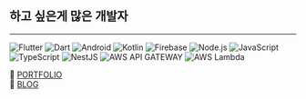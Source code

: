 ## 하고 싶은게 많은 개발자
---

 ![Flutter](https://img.shields.io/badge/Flutter-blue?logo=flutter&logoColor=white&style=flat) ![Dart](https://img.shields.io/badge/Dart-white?logo=dart&logoColor=blue&style=flat) ![Android](https://img.shields.io/badge/Android-green?logo=android&logoColor=white&style=flat) ![Kotlin](https://img.shields.io/badge/kotlin-purple?logo=kotlin&logoColor=white&style=flat) ![Firebase](https://img.shields.io/badge/firebase-yellow?logo=firebase&logoColor=white&style=flat)  ![Node.js](https://img.shields.io/badge/Node.js-green?logo=node.js&logoColor=white&style=flat) ![JavaScript](https://img.shields.io/badge/JavaScript-yellow?logo=javascript&logoColor=white&style=flat) ![TypeScript](https://img.shields.io/badge/TypeScript-blue?logo=typescript&logoColor=white&style=flat) ![NestJS](https://img.shields.io/badge/NestJS-red?logo=nestjs&logoColor=white&style=flat)  ![AWS API GATEWAY](https://img.shields.io/badge/aws%20api%20gateway-lightgrey?logo=amazonapigateway&logoColor=white&style=flat) ![AWS Lambda](https://img.shields.io/badge/aws%20lambda-blueviolet?logo=awslambda&logoColor=white&style=flat)
 


🌱 [PORTFOLIO](https://massive-notify-d2b.notion.site/35c9e9efa5f34ed5957bc70d9985e387)
</br>
🌱 [BLOG](https://yd-developer.tistory.com/)




<!--
![header](https://capsule-render.vercel.app/api?height=350&text=YD_S's%20Profile&desc=즐기며%20개발하자&type=waving&color=gradient&descAlign=70&animation=fadeIn)


<div align=center>
 
 안녕하세요👋
 
 Flutter 개발자 송영동입니다.
 </br>
 Android(Native)로 시작하여 현재 Flutter 개발자가 되었답니다.😎
 </br>
 BackEnd도 관심이 있어 꾸준히 학습하고 있습니다.
 
 </br>
 ✉️ Email 
 </br>
 sos9493@gmail.com
 
 
 <div align=center>
 
 </br>
 
 🔥 Main Tech Stack 
 
  
 ![Flutter](https://img.shields.io/badge/Flutter-blue?logo=flutter&logoColor=white&style=for-the-badge)
 ![Dart](https://img.shields.io/badge/Dart-white?logo=dart&logoColor=blue&style=for-the-badge)
 
 ![Android](https://img.shields.io/badge/Android-green?logo=android&logoColor=white&style=for-the-badge)
 ![Kotlin](https://img.shields.io/badge/kotlin-purple?logo=kotlin&logoColor=white&style=for-the-badge)
 
  </br>

 🌈 Sub Tech Stack 

 ![JavaScript](https://img.shields.io/badge/JavaScript-yellow?logo=javascript&logoColor=white&style=for-the-badge)
 ![Node.js](https://img.shields.io/badge/Node.js-green?logo=node.js&logoColor=white&style=for-the-badge)
 
  ![TypeScript](https://img.shields.io/badge/TypeScript-blue?logo=typescript&logoColor=white&style=for-the-badge)
 ![NestJS](https://img.shields.io/badge/NestJS-red?logo=nestjs&logoColor=white&style=for-the-badge)



 </br>
 
 🕹️ Severless
 
![Firebase](https://img.shields.io/badge/firebase-yellow?logo=firebase&logoColor=white&style=for-the-badge)

![AWS API GATEWAY](https://img.shields.io/badge/aws%20api%20gateway-lightgrey?logo=amazonapigateway&logoColor=white&style=for-the-badge)
 
 ![AWS Lambda](https://img.shields.io/badge/aws%20lambda-blueviolet?logo=awslambda&logoColor=white&style=for-the-badge)
 ![AWS RDS](https://img.shields.io/badge/aws%20rds-critical?logo=amazonrds&logoColor=white&style=for-the-badge)
 

 
  
 </br>

 💾 DataBase
 
  ![MSSQL](https://img.shields.io/badge/MSsql-pink?logo=microsoftsqlserver&logoColor=red&style=for-the-badge)
 ![MySQL](https://img.shields.io/badge/Mysql-9cf?logo=mysql&logoColor=blue&style=for-the-badge)
 
 ![PostgreSQL](https://img.shields.io/badge/postgresql-blue?logo=postgresql&logoColor=white&style=for-the-badge)
 ![MongoDB](https://img.shields.io/badge/mongodb-green?logo=mongodb&logoColor=white&style=for-the-badge)

 

 </div>
 

 

 
 </div>

 <div align=center> 
 </br>
 </br>
<!-- 
 ![YD_S's github stats](https://github-readme-stats.vercel.app/api?username=song011794&show_icons=true&count_private=true)
-->
</div>

<!--

 <div align=center> 
 
 [![Top Langs](https://github-readme-stats.vercel.app/api/top-langs/?username=song011794&layout=compact)](https://github.com/metleeha) 
 
 </div>
-->

 

<!--
### Hi there 👋
**song011794/song011794** is a ✨ _special_ ✨ repository because its `README.md` (this file) appears on your GitHub profile.

Here are some ideas to get you started:

- 🔭 I’m currently working on ...
- 🌱 I’m currently learning ...
- 👯 I’m looking to collaborate on ...
- 🤔 I’m looking for help with ...
- 💬 Ask me about ...
- 📫 How to reach me: ...
- 😄 Pronouns: ...
- ⚡ Fun fact: ...
-->
